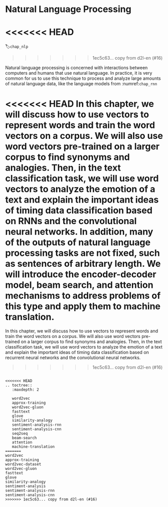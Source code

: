 # Natural Language Processing
<<<<<<< HEAD
=======
:label:`chap_nlp`
>>>>>>> 1ec5c63... copy from d2l-en (#16)

Natural language processing is concerned with interactions between computers and humans that use natural language. In practice, it is very common for us to use this technique to process and analyze large amounts of natural language data, like the language models from :numref:`chap_rnn`

<<<<<<< HEAD
In this chapter, we will discuss how to use vectors to represent words and train the word vectors on a corpus. We will also use word vectors pre-trained on a larger corpus to find synonyms and analogies. Then, in the text classification task, we will use word vectors to analyze the emotion of a text and explain the important ideas of timing data classification based on RNNs and the convolutional neural networks. In addition, many of the outputs of natural language processing tasks are not fixed, such as sentences of arbitrary length. We will introduce the encoder-decoder model, beam search, and attention mechanisms to address problems of this type and apply them to machine translation. 
=======
In this chapter, we will discuss how to use vectors to represent words and train the word vectors on a corpus. We will also use word vectors pre-trained on a larger corpus to find synonyms and analogies. Then, in the text classification task, we will use word vectors to analyze the emotion of a text and explain the important ideas of timing data classification based on recurrent neural networks and the convolutional neural networks.
>>>>>>> 1ec5c63... copy from d2l-en (#16)

```eval_rst

<<<<<<< HEAD
.. toctree::
   :maxdepth: 2

   word2vec
   approx-training
   word2vec-gluon
   fasttext
   glove
   similarity-analogy
   sentiment-analysis-rnn
   sentiment-analysis-cnn
   seq2seq
   beam-search
   attention
   machine-translation
=======
word2vec
approx-training
word2vec-dataset
word2vec-gluon
fasttext
glove
similarity-analogy
sentiment-analysis
sentiment-analysis-rnn
sentiment-analysis-cnn
>>>>>>> 1ec5c63... copy from d2l-en (#16)
```


